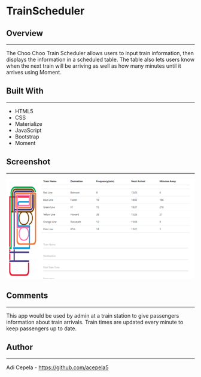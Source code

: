 # TrainScheduler

## Overview
---
The Choo Choo Train Scheduler allows users to input train information, then displays the information in a scheduled table.
The table also lets users know when the next train will be arriving as well as how many minutes until it arrives using Moment.

## Built With
---
- HTML5
- CSS
- Materialize
- JavaScript
- Bootstrap
- Moment
## Screenshot
---

![ ](/Screenshot(32).png)


## Comments
---
This app would be used by admin at a train station to give passengers information about train arrivals. Train times are updated every minute to keep passengers up to date.
## Author
---
Adi Cepela - https://github.com/acepela5
